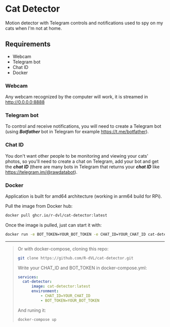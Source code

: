 # Cat Detector
Motion detector with Telegram controls and notifications used to spy on my cats when I'm not at home.
## Requirements
- Webcam
- Telegram bot
- Chat ID
- Docker

### Webcam
Any webcam recognized by the computer will work, it is streamed in http://0.0.0.0:8888
### Telegram bot
To control and receive notifications, you will need to create a Telegram bot (using ___Botfather___ bot in Telegram for example https://t.me/botfather).
### Chat ID
You don't want other people to be monitoring and viewing your cats' photos, so you'll need to create a chat on Telegram, add your bot and get the ___chat ID___ (there are many bots in Telegram that returns your ___chat ID___ like https://telegram.im/@rawdatabot).
### Docker
Application is built for amd64 architecture (working in arm64 build for RPi).

Pull the image from Docker hub:
~~~bash
docker pull ghcr.io/r-dvl/cat-detector:latest
~~~
Once the image is pulled, just can start it with:
~~~bash
docker run -e BOT_TOKEN=YOUR_BOT_TOKEN -e CHAT_ID=YOUR_CHAT_ID cat-detector:latest
~~~
---
>Or with docker-compose, cloning this repo:
>~~~bash
>git clone https://github.com/R-dVL/cat-detector.git
>~~~
>Write your CHAT_ID and BOT_TOKEN in docker-compose.yml:
>~~~yml
>services:
>   cat-detector:
>       image: cat-detector:latest
>       environment:
>           - CHAT_ID=YOUR_CHAT_ID
>           - BOT_TOKEN=YOUR_BOT_TOKEN
>~~~
>And runing it:
>~~~bash
>docker-compose up
>~~~
